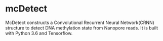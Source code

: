 # mcDetect
McDetect constructs a Convolutional Recurrent Neural Network(CRNN) structure to detect DNA methylation state from Nanopore reads. It is built with Python 3.6 and Tensorflow.
